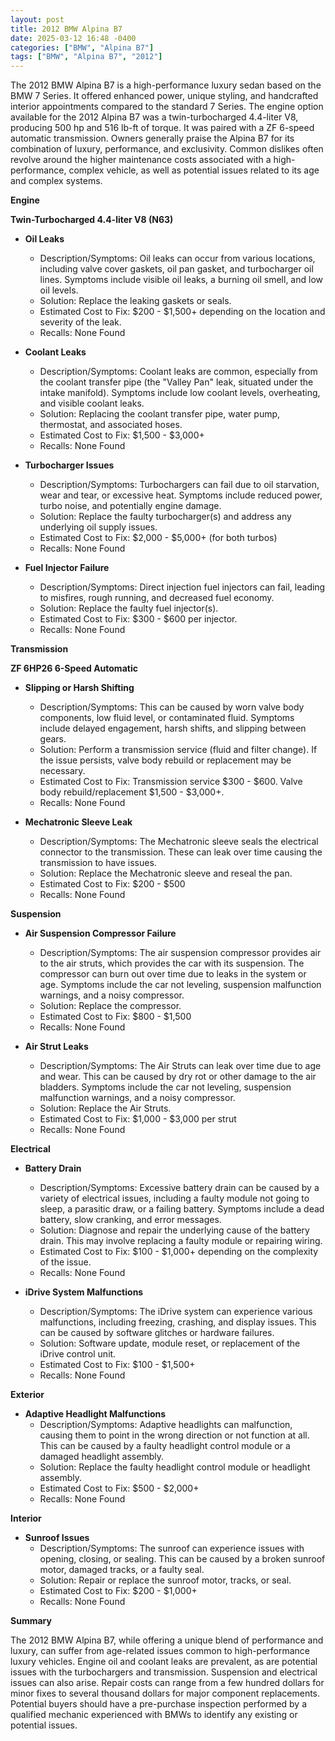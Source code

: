 ```yaml
---
layout: post
title: 2012 BMW Alpina B7
date: 2025-03-12 16:48 -0400
categories: ["BMW", "Alpina B7"]
tags: ["BMW", "Alpina B7", "2012"]
---
```

The 2012 BMW Alpina B7 is a high-performance luxury sedan based on the BMW 7 Series. It offered enhanced power, unique styling, and handcrafted interior appointments compared to the standard 7 Series. The engine option available for the 2012 Alpina B7 was a twin-turbocharged 4.4-liter V8, producing 500 hp and 516 lb-ft of torque. It was paired with a ZF 6-speed automatic transmission. Owners generally praise the Alpina B7 for its combination of luxury, performance, and exclusivity. Common dislikes often revolve around the higher maintenance costs associated with a high-performance, complex vehicle, as well as potential issues related to its age and complex systems.

**Engine**

**Twin-Turbocharged 4.4-liter V8 (N63)**

*   **Oil Leaks**
    *   Description/Symptoms: Oil leaks can occur from various locations, including valve cover gaskets, oil pan gasket, and turbocharger oil lines. Symptoms include visible oil leaks, a burning oil smell, and low oil levels.
    *   Solution: Replace the leaking gaskets or seals.
    *   Estimated Cost to Fix: $200 - $1,500+ depending on the location and severity of the leak.
    *   Recalls: None Found

*   **Coolant Leaks**
    *   Description/Symptoms: Coolant leaks are common, especially from the coolant transfer pipe (the "Valley Pan" leak, situated under the intake manifold). Symptoms include low coolant levels, overheating, and visible coolant leaks.
    *   Solution: Replacing the coolant transfer pipe, water pump, thermostat, and associated hoses.
    *   Estimated Cost to Fix: $1,500 - $3,000+
    *   Recalls: None Found

*   **Turbocharger Issues**
    *   Description/Symptoms: Turbochargers can fail due to oil starvation, wear and tear, or excessive heat. Symptoms include reduced power, turbo noise, and potentially engine damage.
    *   Solution: Replace the faulty turbocharger(s) and address any underlying oil supply issues.
    *   Estimated Cost to Fix: $2,000 - $5,000+ (for both turbos)
    *   Recalls: None Found

*   **Fuel Injector Failure**
    *   Description/Symptoms: Direct injection fuel injectors can fail, leading to misfires, rough running, and decreased fuel economy.
    *   Solution: Replace the faulty fuel injector(s).
    *   Estimated Cost to Fix: $300 - $600 per injector.
    *   Recalls: None Found

**Transmission**

**ZF 6HP26 6-Speed Automatic**

*   **Slipping or Harsh Shifting**
    *   Description/Symptoms: This can be caused by worn valve body components, low fluid level, or contaminated fluid. Symptoms include delayed engagement, harsh shifts, and slipping between gears.
    *   Solution: Perform a transmission service (fluid and filter change). If the issue persists, valve body rebuild or replacement may be necessary.
    *   Estimated Cost to Fix: Transmission service $300 - $600. Valve body rebuild/replacement $1,500 - $3,000+.
    *   Recalls: None Found

*   **Mechatronic Sleeve Leak**
    *   Description/Symptoms: The Mechatronic sleeve seals the electrical connector to the transmission. These can leak over time causing the transmission to have issues.
    *   Solution: Replace the Mechatronic sleeve and reseal the pan.
    *   Estimated Cost to Fix: $200 - $500
    *   Recalls: None Found

**Suspension**

*   **Air Suspension Compressor Failure**
    *   Description/Symptoms: The air suspension compressor provides air to the air struts, which provides the car with its suspension. The compressor can burn out over time due to leaks in the system or age. Symptoms include the car not leveling, suspension malfunction warnings, and a noisy compressor.
    *   Solution: Replace the compressor.
    *   Estimated Cost to Fix: $800 - $1,500
    *   Recalls: None Found

*   **Air Strut Leaks**
    *   Description/Symptoms: The Air Struts can leak over time due to age and wear. This can be caused by dry rot or other damage to the air bladders. Symptoms include the car not leveling, suspension malfunction warnings, and a noisy compressor.
    *   Solution: Replace the Air Struts.
    *   Estimated Cost to Fix: $1,000 - $3,000 per strut
    *   Recalls: None Found

**Electrical**

*   **Battery Drain**
    *   Description/Symptoms: Excessive battery drain can be caused by a variety of electrical issues, including a faulty module not going to sleep, a parasitic draw, or a failing battery. Symptoms include a dead battery, slow cranking, and error messages.
    *   Solution: Diagnose and repair the underlying cause of the battery drain. This may involve replacing a faulty module or repairing wiring.
    *   Estimated Cost to Fix: $100 - $1,000+ depending on the complexity of the issue.
    *   Recalls: None Found

*   **iDrive System Malfunctions**
    *   Description/Symptoms: The iDrive system can experience various malfunctions, including freezing, crashing, and display issues. This can be caused by software glitches or hardware failures.
    *   Solution: Software update, module reset, or replacement of the iDrive control unit.
    *   Estimated Cost to Fix: $100 - $1,500+
    *   Recalls: None Found

**Exterior**

*   **Adaptive Headlight Malfunctions**
    *   Description/Symptoms: Adaptive headlights can malfunction, causing them to point in the wrong direction or not function at all. This can be caused by a faulty headlight control module or a damaged headlight assembly.
    *   Solution: Replace the faulty headlight control module or headlight assembly.
    *   Estimated Cost to Fix: $500 - $2,000+
    *   Recalls: None Found

**Interior**

*   **Sunroof Issues**
    *   Description/Symptoms: The sunroof can experience issues with opening, closing, or sealing. This can be caused by a broken sunroof motor, damaged tracks, or a faulty seal.
    *   Solution: Repair or replace the sunroof motor, tracks, or seal.
    *   Estimated Cost to Fix: $200 - $1,000+
    *   Recalls: None Found

**Summary**

The 2012 BMW Alpina B7, while offering a unique blend of performance and luxury, can suffer from age-related issues common to high-performance luxury vehicles. Engine oil and coolant leaks are prevalent, as are potential issues with the turbochargers and transmission. Suspension and electrical issues can also arise. Repair costs can range from a few hundred dollars for minor fixes to several thousand dollars for major component replacements. Potential buyers should have a pre-purchase inspection performed by a qualified mechanic experienced with BMWs to identify any existing or potential issues.

